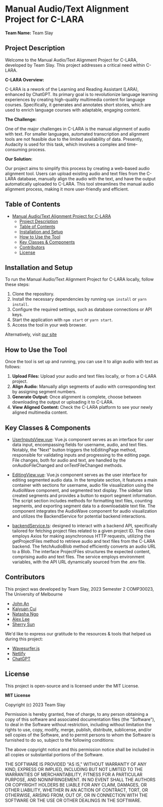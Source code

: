 # Manual Audio/Text Alignment Project for C-LARA

**Team Name:** Team Slay

## Project Description

Welcome to the Manual Audio/Text Alignment Project for C-LARA, developed by Team Slay. This project addresses a critical need within C-LARA.

**C-LARA Overview:**

C-LARA is a rework of the Learning and Reading Assistant (LARA), enhanced by ChatGPT. Its primary goal is to revolutionize language learning experiences by creating high-quality multimedia content for language courses. Specifically, it generates and annotates short stories, which are used to enrich language courses with adaptable, engaging content.

**The Challenge:**

One of the major challenges in C-LARA is the manual alignment of audio with text. For smaller languages, automated transcription and alignment tools are not feasible due to the limited availability of data. Presently, Audacity is used for this task, which involves a complex and time-consuming process.

**Our Solution:**

Our project aims to simplify this process by creating a web-based audio alignment tool. Users can upload existing audio and text files from the C-LARA database, manually align the audio with the text, and have the output automatically uploaded to C-LARA. This tool streamlines the manual audio alignment process, making it more user-friendly and efficient.

## Table of Contents

- [Manual Audio/Text Alignment Project for C-LARA](#manual-audiotext-alignment-project-for-c-lara)
  - [Project Description](#project-description)
  - [Table of Contents](#table-of-contents)
  - [Installation and Setup](#installation-and-setup)
  - [How to Use the Tool](#how-to-use-the-tool)
  - [Key Classes \& Components](#key-classes--components)
  - [Contributors](#contributors)
  - [License](#license)

## Installation and Setup

To run the Manual Audio/Text Alignment Project for C-LARA locally, follow these steps:

1. Clone the repository.
2. Install the necessary dependencies by running `npm install` or `yarn install`.
3. Configure the required settings, such as database connections or API keys.
4. Start the application with `npm start` or `yarn start`.
5. Access the tool in your web browser.

Alternatively, visit [our site](https://manual-alignment.netlify.app/)

## How to Use the Tool

Once the tool is set up and running, you can use it to align audio with text as follows:

1. **Upload Files:** Upload your audio and text files locally, or from a C-LARA project.
2. **Align Audio:** Manually align segments of audio with corresponding text by assigning segment numbers.
3. **Generate Output:** Once alignment is complete, choose between downloading the output or uploading it to C-LARA.
4. **View Aligned Content:** Check the C-LARA platform to see your newly aligned multimedia content.


## Key Classes & Components

- [UserInputsView.vue](src\components\UserInputsView.vue): Vue.js component serves as an interface for user data input, encompassing fields for username, audio, and text files. Notably, the "Next" button triggers the toEditingPage method, responsible for validating inputs and progressing to the editing page. File changes, both for audio and text, are handled by the onAudioFileChanged and onTextFileChanged methods. 
  
- [EditingView.vue](src\components\EditingView.vue): Vue.js component serves as the user interface for editing segmented audio data. In the template section, it features a main container with sections for username, audio file visualization using the AudioWave component, and segmented text display. The sidebar lists created segments and provides a button to export segment information. The script section includes methods for formatting text files, counting segments, and exporting segment data to a downloadable text file. The component integrates the AudioWave component for audio visualization and utilizes the BackendService for potential backend interactions. 
  
- [backendService.ts](src\services\backendService.ts): designed to interact with a backend API, specifically tailored for fetching project files related to a given project ID. The class employs Axios for making asynchronous HTTP requests, utilizing the getProjectFiles method to retrieve audio and text files from the C-LARA backend. The fetchAudioBlob method efficiently converts an audio URL to a Blob. The interface ProjectFiles structures the expected content, comprising audio and text files. The service employs environment variables, with the API URL dynamically sourced from the .env file. 

## Contributors

This project was developed by Team Slay, 2023 Semester 2 COMP30023, The University of Melbourne

- [John An](https://github.com/Xenotion)
- [Kaiyuan Cui](https://github.com/kaiyuanCui)
- [Natasha Ngo](https://github.com/ngonatasha)
- [Alex Lee](https://github.com/alsgud)
- [Sherry Sun]()

We'd like to express our gratitude to the resources & tools that helped us during this project:

- [Wavesurfer.js](https://wavesurfer.xyz/)
- [Netlify](https://www.netlify.com)
- [ChatGPT](https://chat.openai.com)


## License

This project is open-source and is licensed under the MIT License.

**MIT License**

Copyright (c) 2023 Team Slay

Permission is hereby granted, free of charge, to any person obtaining a copy of this software and associated documentation files (the "Software"), to deal in the Software without restriction, including without limitation the rights to use, copy, modify, merge, publish, distribute, sublicense, and/or sell copies of the Software, and to permit persons to whom the Software is furnished to do so, subject to the following conditions:

The above copyright notice and this permission notice shall be included in all copies or substantial portions of the Software.

THE SOFTWARE IS PROVIDED "AS IS," WITHOUT WARRANTY OF ANY KIND, EXPRESS OR IMPLIED, INCLUDING BUT NOT LIMITED TO THE WARRANTIES OF MERCHANTABILITY, FITNESS FOR A PARTICULAR PURPOSE, AND NONINFRINGEMENT. IN NO EVENT SHALL THE AUTHORS OR COPYRIGHT HOLDERS BE LIABLE FOR ANY CLAIM, DAMAGES, OR OTHER LIABILITY, WHETHER IN AN ACTION OF CONTRACT, TORT, OR OTHERWISE, ARISING FROM, OUT OF, OR IN CONNECTION WITH THE SOFTWARE OR THE USE OR OTHER DEALINGS IN THE SOFTWARE.





